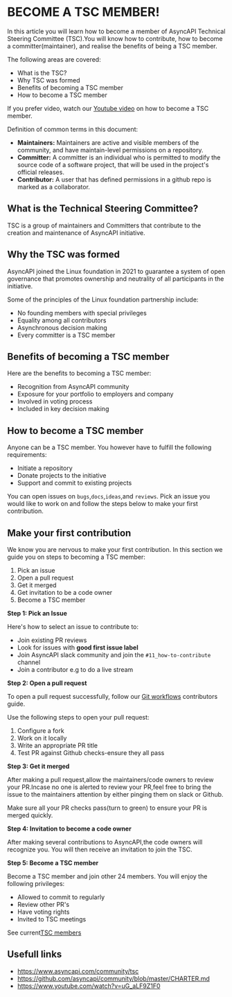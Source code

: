 # BECOME A  TSC MEMBER!

In this article you will learn how to become a member of AsyncAPI Technical Steering Committee (TSC).You will know how to contribute, how to become a committer(maintainer), and realise the benefits of being a TSC member.

The following areas are covered:
* What is the TSC?
* Why TSC was formed
* Benefits of becoming a TSC member
* How to become a TSC member

If you prefer video, watch our [Youtube video](https://www.youtube.com/watch?v=uG_aLF9Z1F0) on how to become a TSC member.

Definition of common terms in this document:
* **Maintainers:** Maintainers are active and visible members of the community, and have maintain-level permissions on a repository. 
* **Committer:** A committer is an individual who is permitted to modify the source code of a software project, that will be used in the project's official releases. 
* **Contributor:** A user that has defined permissions in a github repo is marked as a collaborator.

## What is the Technical Steering Committee?
TSC is a group of maintainers and Committers that contribute to the creation and maintenance of AsyncAPI initiative. 

## Why the TSC was formed
AsyncAPI joined the Linux foundation in 2021 to guarantee a system of open governance that promotes ownership and neutrality of all participants in the initiative. 
 
Some of the principles of the Linux foundation partnership include:
* No founding members with special privileges
* Equality among all contributors
* Asynchronous decision making 
* Every committer is a TSC member

## Benefits of becoming a TSC member

Here are the benefits to becoming a  TSC member: 
 
* Recognition from AsyncAPI community
* Exposure for your portfolio to employers and company
* Involved in voting process
* Included in key decision making

## How to become a TSC member
Anyone can be a TSC member. You however have to fulfill the following requirements:
* Initiate a repository 
* Donate projects to the initiative
* Support and commit to existing projects

You can open issues on `bugs`,`docs`,`ideas`,and `reviews`. Pick an issue you would like to work on and follow the steps below to make your first contribution. 

## Make your first contribution
We know you are nervous to make your first contribution. In this section we guide you on steps to becoming a TSC member:

1. Pick an issue
2. Open a pull request
3. Get it merged
4. Get invitation to be a code owner
5. Become a TSC member

**Step 1: Pick an Issue**

Here's how to select an issue to contribute to:
* Join existing PR reviews
* Look for issues with **good first issue label**
* Join AsyncAPI slack community and join the `#11_how-to-contribute` channel
* Join a contributor e.g to do a live stream

**Step 2: Open a pull request**

To open a pull request successfully, follow our [Git workflows](https://github.com/asyncapi/community/blob/master/git-workflow.md) contributors guide.

Use the following steps to open your pull request:
1. Configure a fork
2. Work on it locally 
3. Write an appropriate PR title 
4. Test PR against Github checks-ensure they all pass

**Step 3: Get it merged**

After making a pull request,allow the maintainers/code owners to review your PR.Incase no one is alerted to review your PR,feel free to bring the issue to the maintainers attention by either pinging them on slack or Github. 

Make sure all your PR checks pass(turn to green) to ensure your PR is merged quickly.   

**Step 4: Invitation to become a code owner**

After making several contributions to AsyncAPI,the code owners will recognize you. You will then receive an invitation to join the TSC.  

**Step 5: Become a TSC member**

Become a TSC member and join other 24 members. You will enjoy the following privileges:
* Allowed to commit to regularly
* Review other PR's
* Have voting rights
* Invited to TSC meetings

See current[TSC members](https://www.asyncapi.com/community/tsc)

## Usefull links
* https://www.asyncapi.com/community/tsc
* https://github.com/asyncapi/community/blob/master/CHARTER.md
* https://www.youtube.com/watch?v=uG_aLF9Z1F0 
